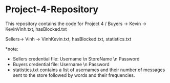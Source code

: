 # Project-4-Repository
This repository contains the code for Project 4
/
Buyers -> Kevin -> KevinVinh.txt, hasBlocked.txt


Sellers-> Vinh -> VinhKevin.txt, hasBlocked.txt, statistics.txt        
        
        
*note: 
- Sellers credential file: Username \n StoreName \n Password
- Buyers credential file: Username \n Password
- statistics.txt contains a list of usernames and their number of messages sent to the store followed by words and their frequencies.
